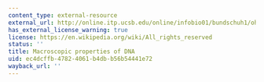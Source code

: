 ```yaml
---
content_type: external-resource
external_url: http://online.itp.ucsb.edu/online/infobio01/bundschuh1/oh/102.html
has_external_license_warning: true
license: https://en.wikipedia.org/wiki/All_rights_reserved
status: ''
title: Macroscopic properties of DNA
uid: ec4dcffb-4782-4061-b4db-b56b54441e72
wayback_url: ''
---
```

